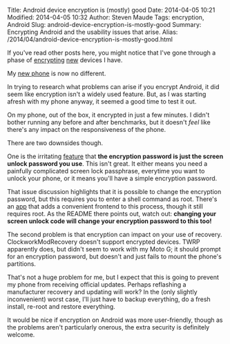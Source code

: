 Title: Android device encryption is (mostly) good
Date: 2014-04-05 10:21
Modified: 2014-04-05 10:32
Author: Steven Maude
Tags: encryption, Android
Slug: android-device-encryption-is-mostly-good
Summary: Encrypting Android and the usability issues that arise.
Alias: /2014/04/android-device-encryption-is-mostly-good.html

If you've read other posts here, you might notice that I've gone through
a phase of
[encrypting](http://www.stevenmaude.co.uk/2013/09/how-to-secure-your-storage-and-backup)
[new](http://www.stevenmaude.co.uk/2013/09/a-beginners-guide-to-os-encryption-dual)
devices I have.

My [new
phone](http://www.stevenmaude.co.uk/2014/03/phone-upgrades-and-privacy-downgrades)
is now no different.

In trying to research what problems can arise if you encrypt Android, it
did seem like encryption isn't a widely used feature. But, as I was
starting afresh with my phone anyway, it seemed a good time to test it
out.

On my phone, out of the box, it encrypted in just a few minutes. I
didn't bother running any before and after benchmarks, but it doesn't
*feel* like there's any impact on the responsiveness of the phone.

There are two downsides though.

One is the irritating
[feature](https://code.google.com/p/android/issues/detail?id=29468) that
**the encryption password is just the screen unlock password you use**.
This isn't great. It either means you need a painfully complicated
screen lock passphrase, everytime you want to unlock your phone, or it
means you'll have a simple encryption password.

That issue discussion highlights that it is possible to change the
encryption password, but this requires you to enter a shell command as
root. There's an
[app](https://github.com/nelenkov/cryptfs-password-manager) that adds a
convenient frontend to this process, though it still requires root. As
the README there points out, watch out: **changing your screen unlock
code will change your encryption password to this too!**

The second problem is that encryption can impact on your use of
recovery. ClockworkModRecovery doesn't support encrypted devices. TWRP
apparently does, but didn't seem to work with my Moto G; it should
prompt for an encryption password, but doesn't and just fails to mount
the phone's partitions.

That's not a huge problem for me, but I expect that this is going to
prevent my phone from receiving official updates. Perhaps reflashing a
manufacturer recovery and updating will work? In the (only slightly
inconvenient) worst case, I'll just have to backup everything, do a
fresh install, re-root and restore everything.

It would be nice if encryption on Android was more user-friendly, though
as the problems aren't particularly onerous, the extra security is
definitely welcome.
